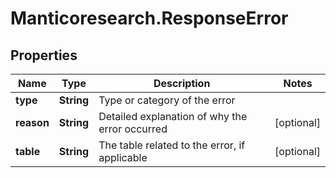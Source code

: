 # Manticoresearch.ResponseError

## Properties

Name | Type | Description | Notes
------------ | ------------- | ------------- | -------------
**type** | **String** | Type or category of the error | 
**reason** | **String** | Detailed explanation of why the error occurred | [optional] 
**table** | **String** | The table related to the error, if applicable | [optional] 


